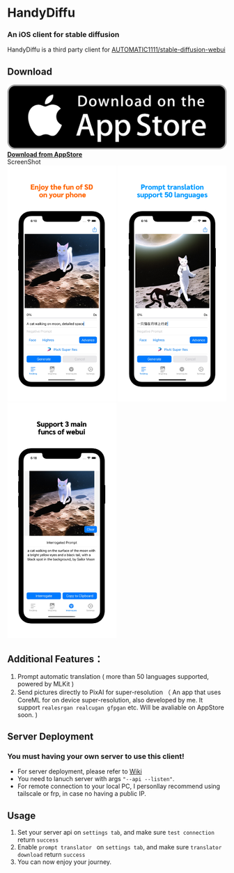# HandyDiffu
### An iOS client for stable diffusion
HandyDiffu is a third party client for [AUTOMATIC1111/stable-diffusion-webui](https://github.com/AUTOMATIC1111/stable-diffusion-webui) 
## Download
[![Download from AppStore](appstore.png)](https://apps.apple.com/us/app/handydiffu/id6444753824)   
**[Download from AppStore](https://apps.apple.com/us/app/handydiffu/id6444753824)**  
ScreenShot   
<img src="0.png" width="250">
<img src="1.png" width="250">
<img src="2.png" width="250">

## Additional Features：
1. Prompt automatic translation ( more than 50 languages supported, powered by MLKit )
2. Send pictures directly to PixAI for super-resolution （ An app that uses CoreML for on device super-resolution, also developed by me. It support ```realesrgan realcugan gfpgan``` etc. Will 
be avaliable on AppStore soon. )


## Server Deployment
### **You must having your own server to use this client!**
- For server deployment, please refer to [Wiki](https://github.com/AUTOMATIC1111/stable-diffusion-webui/wiki/Command-Line-Arguments-and-Settings)  
- You need to lanuch server with args ```"--api --listen"```.   
- For remote connection to your local PC, I personllay recommend using tailscale or frp, in case no having a public IP.

## Usage
1. Set your server api on ```settings tab```, and make sure ```test connection``` return ```success```
2. Enable ```prompt translator ``` on ```settings tab```, and make sure ```translator download``` return ```success```
3. You can now enjoy your journey.



